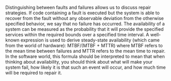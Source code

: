 Distinguishing between faults and failures allows us to discuss repair strategies. If code containing a fault is executed but the system is able to recover from the fault without any observable deviation from the otherwise specified behavior, we say that no failure has occurred. The availability of a system can be measured as the probability that it will provide the specified services within the required bounds over a specified time interval. A well-known expression is used to derive steady-state availability (which came from the world of hardware): MTBF/(MTBF + MTTR) where MTBF refers to the mean time between failures and MTTR refers to the mean time to repair. In the software world, this formula should be interpreted to mean that when thinking about availability, you should think about what will make your system fail, how likely it is that such an event will occur, and how much time will be required to repair it.